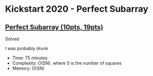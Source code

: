 # Kickstart 2020 - Perfect Subarray

## [Perfect Subarray (10pts, 19pts)](https://codingcompetitions.withgoogle.com/kickstart/round/000000000019ff43/00000000003381cb)

Solved

I was probably drunk

* Time: 75 minutes
* Complexity: O(SN), where S is the number of squares
* Memory: O(SN)

